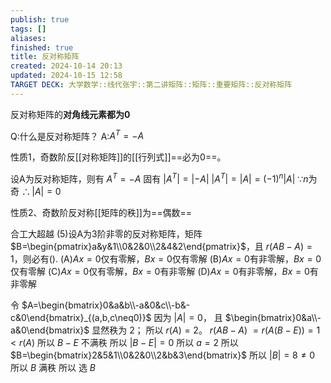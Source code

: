 ```yaml
---
publish: true
tags: []
aliases: 
finished: true
title: 反对称矩阵
created: 2024-10-14 20:13
updated: 2024-10-15 12:58
TARGET DECK: 大学数学::线代张宇::第二讲矩阵::矩阵::重要矩阵::反对称矩阵
---
```

反对称矩阵的**对角线元素都为0**

Q:什么是反对称矩阵？
A:$A^T=-A$

性质1，奇数阶反[[对称矩阵]]的[[行列式]]==必为0==。

设A为反对称矩阵，则有
$A^T=-A$
固有
$|A^{T}|=|-A|$
$|A^T|=|A|=(-1)^n|A|$
$\because n$为奇
$\therefore|A|=0$

性质2、奇数阶反对称[[矩阵的秩]]为==偶数==

合工大超越
(5)设A为3阶非零的反对称矩阵，矩阵 $B=\begin{pmatrix}a&y&1\\0&2&0\\2&4&2\end{pmatrix}$，且 $r(AB-A)=1$，则必有().
(A)$Ax=0$仅有零解，$Bx=0$仅有零解
(B)$Ax=0$有非零解，$Bx=0$仅有零解
(C)$Ax=0$仅有零解，$Bx=0$有非零解
(D)$Ax=0$有非零解，$Bx=0$有非零解

令 $A=\begin{bmatrix}0&a&b\\-a&0&c\\-b&-c&0\end{bmatrix}_{(a,b,c\neq0)}$
因为 $|A|=0$，
且 $\begin{bmatrix}0&a\\-a&0\end{bmatrix}$ 显然秩为 2；
所以 $r(A)=2$。
$r(AB-A)$
$=r(A(B-E))=1<r(A)$
所以 $B-E$ 不满秩
所以 $|B-E|=0$
所以 $a=2$
所以 $B=\begin{bmatrix}2&5&1\\0&2&0\\2&b&3\end{bmatrix}$
所以 $|B|=8\neq0$
所以 $B$ 满秩
所以 选 $B$
